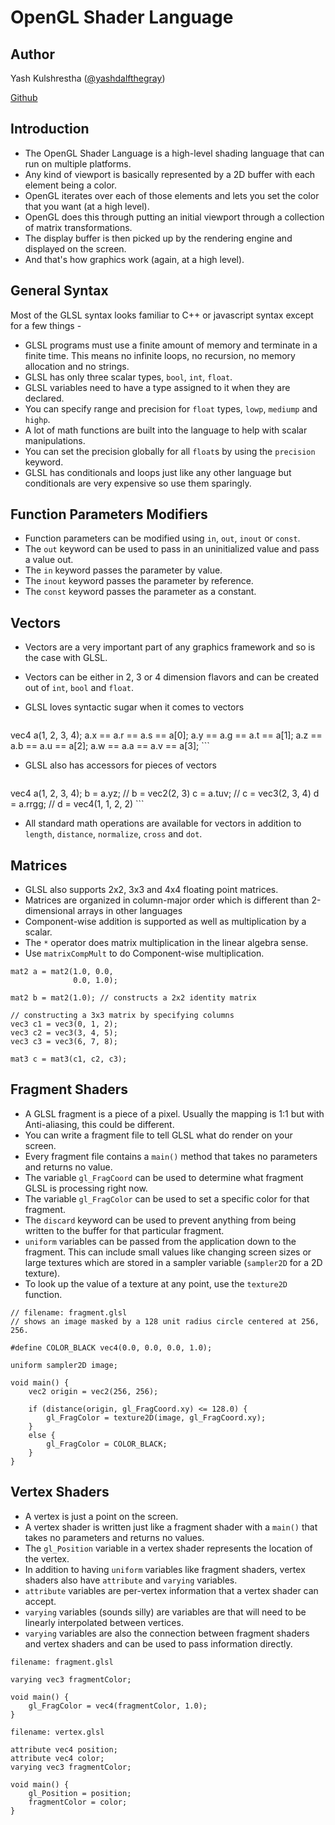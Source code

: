 # OpenGL Shader Language

## Author

Yash Kulshrestha ([@yashdalfthegray](https://twitter.com/YashdalfTheGray))

[Github](https://github.com/YashdalfTheGray)

## Introduction

* The OpenGL Shader Language is a high-level shading language that can run on multiple platforms.
* Any kind of viewport is basically represented by a 2D buffer with each element being a color.
* OpenGL iterates over each of those elements and lets you set the color that you want (at a high level).
* OpenGL does this through putting an initial viewport through a collection of matrix transformations.
* The display buffer is then picked up by the rendering engine and displayed on the screen.
* And that's how graphics work (again, at a high level).

## General Syntax

Most of the GLSL syntax looks familiar to C++ or javascript syntax except for a few things -

* GLSL programs must use a finite amount of memory and terminate in a finite time. This means no infinite loops, no recursion, no memory allocation and no strings.
* GLSL has only three scalar types, `bool`, `int`, `float`.
* GLSL variables need to have a type assigned to it when they are declared.
* You can specify range and precision for `float` types, `lowp`, `mediump` and `highp`.
* A lot of math functions are built into the language to help with scalar manipulations.
* You can set the precision globally for all `float`s by using the `precision` keyword.
* GLSL has conditionals and loops just like any other language but conditionals are very expensive so use them sparingly.

## Function Parameters Modifiers

* Function parameters can be modified using `in`, `out`, `inout` or `const`.
* The `out` keyword can be used to pass in an uninitialized value and pass a value out.
* The `in` keyword passes the parameter by value.
* The `inout` keyword passes the parameter by reference.
* The `const` keyword passes the parameter as a constant.

## Vectors

* Vectors are a very important part of any graphics framework and so is the case with GLSL.
* Vectors can be either in 2, 3 or 4 dimension flavors and can be created out of `int`, `bool` and `float`.
* GLSL loves syntactic sugar when it comes to vectors

    ```
vec4 a(1, 2, 3, 4);
a.x == a.r == a.s == a[0];
a.y == a.g == a.t == a[1];
a.z == a.b == a.u == a[2];
a.w == a.a == a.v == a[3];
    ```

* GLSL also has accessors for pieces of vectors

    ```
vec4 a(1, 2, 3, 4);
b = a.yz; // b = vec2(2, 3)
c = a.tuv; // c = vec3(2, 3, 4)
d = a.rrgg; // d = vec4(1, 1, 2, 2)
    ```

* All standard math operations are available for vectors in addition to `length`, `distance`, `normalize`, `cross` and `dot`.

## Matrices

* GLSL also supports 2x2, 3x3 and 4x4 floating point matrices.
* Matrices are organized in column-major order which is different than 2-dimensional arrays in other languages
* Component-wise addition is supported as well as multiplication by a scalar.
* The `*` operator does matrix multiplication in the linear algebra sense.
* Use `matrixCompMult` to do Component-wise multiplication.

```
mat2 a = mat2(1.0, 0.0,
              0.0, 1.0);

mat2 b = mat2(1.0); // constructs a 2x2 identity matrix

// constructing a 3x3 matrix by specifying columns
vec3 c1 = vec3(0, 1, 2);
vec3 c2 = vec3(3, 4, 5);
vec3 c3 = vec3(6, 7, 8);

mat3 c = mat3(c1, c2, c3);
```

## Fragment Shaders

* A GLSL fragment is a piece of a pixel. Usually the mapping is 1:1 but with Anti-aliasing, this could be different.
* You can write a fragment file to tell GLSL what do render on your screen.
* Every fragment file contains a `main()` method that takes no parameters and returns no value.
* The variable `gl_FragCoord` can be used to determine what fragment GLSL is processing right now.
* The variable `gl_FragColor` can be used to set a specific color for that fragment.
* The `discard` keyword can be used to prevent anything from being written to the buffer for that particular fragment.
* `uniform` variables can be passed from the application down to the fragment. This can include small values like changing screen sizes or large textures which are stored in a sampler variable (`sampler2D` for a 2D texture).
* To look up the value of a texture at any point, use the `texture2D` function.

```
// filename: fragment.glsl
// shows an image masked by a 128 unit radius circle centered at 256, 256.

#define COLOR_BLACK vec4(0.0, 0.0, 0.0, 1.0);

uniform sampler2D image;

void main() {
    vec2 origin = vec2(256, 256);

    if (distance(origin, gl_FragCoord.xy) <= 128.0) {
        gl_FragColor = texture2D(image, gl_FragCoord.xy);
    }
    else {
        gl_FragColor = COLOR_BLACK;
    }
}
```
## Vertex Shaders

* A vertex is just a point on the screen.
* A vertex shader is written just like a fragment shader with a `main()` that takes no parameters and returns no values.
* The `gl_Position` variable in a vertex shader represents the location of the vertex.
* In addition to having `uniform` variables like fragment shaders, vertex shaders also have `attribute` and `varying` variables.
* `attribute` variables are per-vertex information that a vertex shader can accept.
* `varying` variables (sounds silly) are variables are that will need to be linearly interpolated between vertices.
* `varying` variables are also the connection between fragment shaders and vertex shaders and can be used to pass information directly.

```
filename: fragment.glsl

varying vec3 fragmentColor;

void main() {
    gl_FragColor = vec4(fragmentColor, 1.0);
}
```

```
filename: vertex.glsl

attribute vec4 position;
attribute vec4 color;
varying vec3 fragmentColor;

void main() {
    gl_Position = position;
    fragmentColor = color;
}
```
